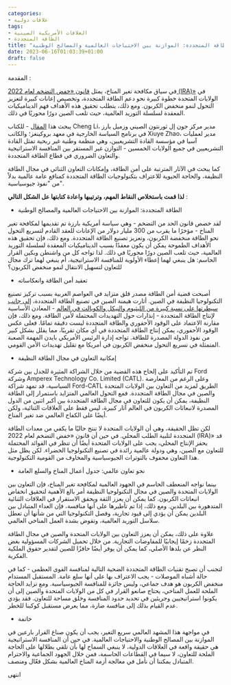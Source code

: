 ```yaml
---
categories:
- علاقات دولية
tags:
- العلاقات الأمريكية الصينية
- الطاقة المتجددة
title: "الطاقة المتجددة: الموازنة بين الاحتياجات العالمية والمصالح الوطنية"
date: 2023-06-16T01:03:39+01:00
draft: false
---
```

المقدمة : 

في سياق مكافحة تغير المناخ، يمثل [قانون «خفض التضخم لعام 2022 (IRA)»](https://www.democrats.senate.gov/imo/media/doc/inflation_reduction_act_one_page_summary.pdf) في الولايات المتحدة خطوة كبيرة نحو دعم الطاقة المتجددة، وتخصيص إعانات كبيرة لتعزيز التحول لنمو منخفض الكربون. ومع ذلك، يتطلب تحقيق هذه الأهداف فهم الديناميكيات المعقدة لسلسلة التوريد العالمية، حيث تلعب الصين دورًا محوريًا في ذلك.

يبحث هذا [المقال](https://www.brookings.edu/blog/order-from-chaos/2023/06/14/renewable-energy-should-not-be-the-next-semiconductor-in-us-china-competition/) - للكتاب Cheng Li، مدير مركز جون إل ثورنتون الصيني وزميل بارز في برنامج السياسة الخارجية في معهد بروكينغز؛ والكاتب Xiuye Zhao، مدير لعمليات آسيا في مؤسسة القادة التشريعيين، وهي منظمة وطنية غير ربحية تمثل القادة التشريعيين في جميع الولايات الخمسين - التوازن غير المستقر بين المنافسة الاستراتيجية والتعاون الضروري في قطاع الطاقة المتجددة. 

كما يبحث في الآثار المترتبة على أمن الطاقة، وإمكانات التعاون الثنائي في مجال الطاقة النظيفة، والحاجة الحيوية للاعتراف بتكنولوجيات الطاقة المتجددة كمنافع عامة عالمية بدلاً من "نفوذ جيوسياسية". 


**لذا قمت باستخلاص النقاط المهم، وترتيبها واعادة كتابتها عل الشكل التالي** : 


* الطاقة المتجددة: الموازنة بين الاحتياجات العالمية والمصالح الوطنية

لقد خصص قانون الحد من التضخم - وهي سياسة أمريكية بارزة تم تقديمها لمكافحة تغير المناخ  - مؤخرًا ما يقرب من 300 مليار دولار من الإعانات للعقد القادم لتسريع التحول نحو الطاقة منخفضة الكربون، وتعزيز تصنيع الطاقة المتجددة. ومع ذلك، فإن تحقيق هذه الأهداف الطموحة يمكن أن يكون معقدًا بسبب الديناميكيات المعقدة لسلسلة التوريد العالمية، حيث تلعب الصين دورًا محوريًا في ذلك. لذا تواجه كل من واشنطن وبكين القرار الحاسم: هل ينبغي لهما إعطاء الأولوية للمنافسة الاستراتيجية، أم ينبغي لهما ترك مجال للتعاون لتسهيل الانتقال لنمو منخفض الكربون؟

* تعقيد أمن الطاقة وانعكاساته

أصبحت قضية أمن الطاقة مصدر قلق متزايد في العواصم الغربية بسبب تركيز تصنيع التكنولوجيا النظيفة في الصين. أثارت هيمنة الصين في تصنيع الطاقة المتجددة، [إلى جانب سيطرتها على نسبة كبيرة من الليثيوم والنيكل والكوبالت في العالم](https://www.iea.org/data-and-statistics/charts/geographic-concentration-by-supply-chain-segment-2021) - المعادن الأساسية لإنتاج الطاقة المتجددة - إنذارات حول التهديدات المحتملة لأمن الطاقة. ومع ذلك، فإن مقارنة الاعتماد على الوقود الأحفوري والطاقة المتجددة ليست دقيقة تمامًا. فعلى عكس الوقود الأحفوري، يمكن إنتاج الطاقة المتجددة في أي مكان تقريبًا، مما يقلل بشكل كبير من نفوذ الدولة المصدرة للطاقة. تواجه إدارة الرئيس الأمريكي بايدن المهمة الصعبة المتمثلة في تسريع التحول منخفض الكربون في أمريكا مع تقليل تهديدات الأمن القومي.

* إمكانية التعاون في مجال الطاقة النظيفة

تم التأكيد على إلحاح هذه القضية من خلال الشراكة المثيرة للجدل بين شركة Ford وشركة Amperex Technology Co. Limited (CATL). وعلى الرغم من المعارضة السياسية، قد تمهد شراكة Ford-CATL الطريق لمزيد من التعاون بين الولايات المتحدة والصين في مجال الطاقة المتجددة. فمع التحول العالمي المتزايد باستمرار إلى الطاقة النظيفة، يمكن أن يكون للتعاون في مجال الطاقة المتجددة بين أكبر اثنين من الدول المصدرة لانبعاثات الكربون في العالم آثار كبيرة، ليس فقط على العلاقات الثنائية، ولكن أيضًا على الكفاح العالمي ضد تغير المناخ.

لكن تظل الحقيقة، وهي أن الولايات المتحدة لا تنتج حاليًا ما يكفي من معدات الطاقة المتجددة لتلبية الطلب المحلي. في حين أن قانون «خفض التضخم لعام 2022 (IRA)» قد يحفز الإنتاج المحلي، يجب على الولايات المتحدة أيضًا أن تنظر في الفوائد المحتملة للتعاون مع الصين، وهي ودولة عالمية رائدة في تصنيع التكنولوجيا الخضراء. لكن يظل مثل هذا التعاون محفوف بالتوترات الجيوسياسية والمخاوف من القومية التكنولوجية.

* نحو تعاون عالمي: جدول أعمال المناخ والسلع العامة

بينما نواجه المنعطف الحاسم في الجهود العالمية لمكافحة تغير المناخ، فإن التعاون بين الولايات المتحدة والصين في مجال التكنولوجيا النظيفة أمر بالغ الأهمية لتحقيق انخفاض انبعاثات الكربون. كما يمكن أن يعزز الثقة ويحقق الاستقرار في العلاقات الثنائية المتدهورة بين البلدين. ومع ذلك، إذا تم تأطيرها على أنها منافسة، فإن العداء المتبادل بين البلدين يمكن أن يؤدي إلى قيود تجارية، وفصل التكنولوجيا التي من شأنها أن تعطل سلاسل التوريد العالمية، وتقوض بشدة العمل المناخي العالمي.

علاوة على ذلك، يمكن أن يعزز التعاون بين الولايات المتحدة والصين في مجال الطاقة المتجددة زخمًا إيجابيًا للمفاوضات التجارية. من خلال تحميل الشركات المسؤولية بغض النظر عن بلدها الأصلي، كما يمكن أن يوفر أيضًا حافزًا للصين لتقدير حقوق الملكية الفكرية.

لتجنب أن تصبح تقنيات الطاقة المتجددة الضحية التالية لمنافسة القوى العظمى - كما في حالة أشباه الموصلات - يجب الاعتراف بها على أنها سلع عامة. المستقبل المستدام منخفض الكربون هو هدف جماعي، وليس جائزة للمنافسة الجيوسياسية. ومع تزايد الحاجة الملحة للعمل المناخي، يحتاج صانعو القرار في كل من الولايات المتحدة والصين إلى أن يكونوا استراتيجيين وجريئين في تحديد حدود المنافسة وخلق مساحة للتعاون. فقد يؤدي عدم القيام بذلك إلى منافسة ضارة، مما يعرض مستقبل كوكبنا للخطر.

* خاتمة

في مواجهة هذا المشهد العالمي سريع التغير، يجب أن يكون صناع القرار بارعين في الموازنة بين المصالح الوطنية والاحتياجات العالمية. في حين أن المنافسة الاستراتيجية هي حقيقة واقعة في العلاقات الدولية، لا ينبغي السماح لها بأن تلقي بظلالها على الحاجة الملحة للتعاون، لا سيما في القطاعات الحاسمة، فمن خلال الجهود الجماعية والاحترام المتبادل يمكننا أن نأمل في معالجة أزمة المناخ العالمية بشكل فعّال ومنصف.

انتهى


